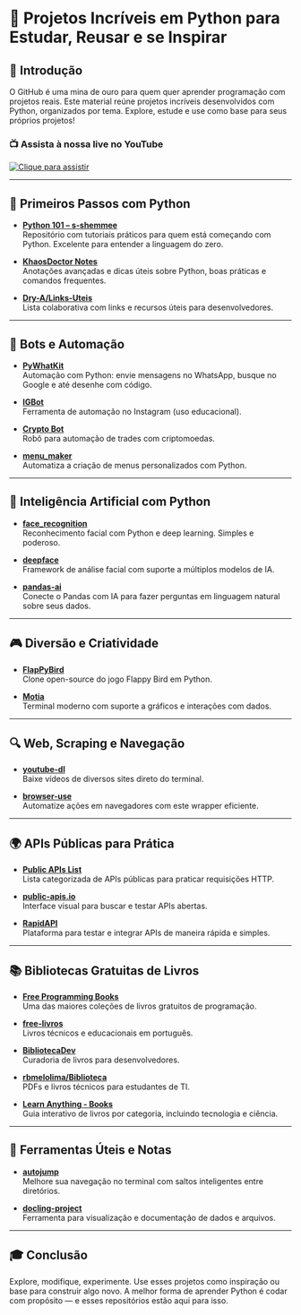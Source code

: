 
# 🧠 Projetos Incríveis em Python para Estudar, Reusar e se Inspirar

## 📌 Introdução
O GitHub é uma mina de ouro para quem quer aprender programação com projetos reais. Este material reúne projetos incríveis desenvolvidos com Python, organizados por tema. Explore, estude e use como base para seus próprios projetos!

### 📺 Assista à nossa live no YouTube

[![Clique para assistir](https://img.youtube.com/vi/c5fu-05WlJo/0.jpg)](https://youtube.com/live/c5fu-05WlJo)



---

## 🚀 Primeiros Passos com Python

- **[Python 101 – s-shemmee](https://github.com/s-shemmee/Python-101)**  
  Repositório com tutoriais práticos para quem está começando com Python. Excelente para entender a linguagem do zero.

- **[KhaosDoctor Notes](https://github.com/khaosdoctor/my-notes/blob/master/python/Python.md)**  
  Anotações avançadas e dicas úteis sobre Python, boas práticas e comandos frequentes.

- **[Dry-A/Links-Uteis](https://github.com/Dry-A/Links-Uteis)**  
  Lista colaborativa com links e recursos úteis para desenvolvedores.

---

## 🤖 Bots e Automação

- **[PyWhatKit](https://github.com/Ankit404butfound/PyWhatKit)**  
  Automação com Python: envie mensagens no WhatsApp, busque no Google e até desenhe com código.

- **[IGBot](https://github.com/ohld/igbot)**  
  Ferramenta de automação no Instagram (uso educacional).

- **[Crypto Bot](https://github.com/AntonnyMendonca2/Crypto-bot)**  
  Robô para automação de trades com criptomoedas.

- **[menu_maker](https://github.com/Agentnumber47/menu_maker)**  
  Automatiza a criação de menus personalizados com Python.

---

## 🧬 Inteligência Artificial com Python

- **[face_recognition](https://github.com/ageitgey/face_recognition)**  
  Reconhecimento facial com Python e deep learning. Simples e poderoso.

- **[deepface](https://github.com/serengil/deepface)**  
  Framework de análise facial com suporte a múltiplos modelos de IA.

- **[pandas-ai](https://github.com/sinaptik-ai/pandas-ai/releases/tag/v3.0.0a12)**  
  Conecte o Pandas com IA para fazer perguntas em linguagem natural sobre seus dados.

---

## 🎮 Diversão e Criatividade

- **[FlapPyBird](https://github.com/sourabhv/FlapPyBird)**  
  Clone open-source do jogo Flappy Bird em Python.

- **[Motia](https://github.com/MotiaDev/motia)**  
  Terminal moderno com suporte a gráficos e interações com dados.

---

## 🔍 Web, Scraping e Navegação

- **[youtube-dl](https://github.com/ytdl-org/youtube-dl)**  
  Baixe vídeos de diversos sites direto do terminal.

- **[browser-use](https://github.com/browser-use/browser-use?tab=readme-ov-file)**  
  Automatize ações em navegadores com este wrapper eficiente.

---

## 🌍 APIs Públicas para Prática

- **[Public APIs List](https://github.com/public-apis/public-apis)**  
  Lista categorizada de APIs públicas para praticar requisições HTTP.

- **[public-apis.io](https://public-apis.io/)**  
  Interface visual para buscar e testar APIs abertas.

- **[RapidAPI](https://rapidapi.com/)**  
  Plataforma para testar e integrar APIs de maneira rápida e simples.

---

## 📚 Bibliotecas Gratuitas de Livros

- **[Free Programming Books](https://github.com/EbookFoundation/free-programming-books)**  
  Uma das maiores coleções de livros gratuitos de programação.

- **[free-livros](https://github.com/free-educa/free-livros?tab=readme-ov-file)**  
  Livros técnicos e educacionais em português.

- **[BibliotecaDev](https://github.com/KAYOKG/BibliotecaDev)**  
  Curadoria de livros para desenvolvedores.

- **[rbmelolima/Biblioteca](https://github.com/rbmelolima/Biblioteca)**  
  PDFs e livros técnicos para estudantes de TI.

- **[Learn Anything - Books](https://github.com/learn-anything/books)**  
  Guia interativo de livros por categoria, incluindo tecnologia e ciência.

---

## 🧾 Ferramentas Úteis e Notas

- **[autojump](https://github.com/wting/autojump)**  
  Melhore sua navegação no terminal com saltos inteligentes entre diretórios.

- **[docling-project](https://github.com/docling-project/docling)**  
  Ferramenta para visualização e documentação de dados e arquivos.

---

## 🎓 Conclusão

Explore, modifique, experimente. Use esses projetos como inspiração ou base para construir algo novo. A melhor forma de aprender Python é codar com propósito — e esses repositórios estão aqui para isso.
